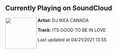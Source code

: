 ## Currently Playing on SoundCloud

[<img align="left" width="100" src="https://i1.sndcdn.com/artworks-hSobNvPMfRNGCk29-IHUHRw-t500x500.jpg">](https://soundcloud.com/djikeacanada/itsgood2beinlove)

**Artist**: DJ IKEA CANADA 

**Track**: ITS GOOD TO BE IN LOVE

Last updated at 04/21/2021 13:55
